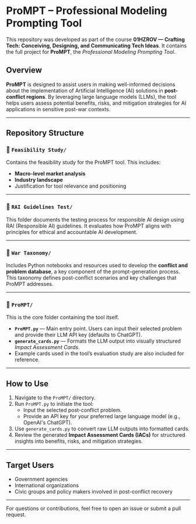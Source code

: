 # ProMPT – Professional Modeling Prompting Tool

This repository was developed as part of the course **01HZROV — Crafting Tech: Conceiving, Designing, and Communicating Tech Ideas**. It contains the full project for **ProMPT**, the *Professional Modeling Prompting Tool*.

## Overview

**ProMPT** is designed to assist users in making well-informed decisions about the implementation of Artificial Intelligence (AI) solutions in **post-conflict regions**. By leveraging large language models (LLMs), the tool helps users assess potential benefits, risks, and mitigation strategies for AI applications in sensitive post-war contexts.

---

## Repository Structure

### 📄 `Feasibility Study/`
Contains the feasibility study for the ProMPT tool. This includes:

- **Macro-level market analysis**
- **Industry landscape**
- Justification for tool relevance and positioning

---

### 📄 `RAI Guidelines Test/`
This folder documents the testing process for responsible AI design using RAI (Responsible AI) guidelines. It evaluates how ProMPT aligns with principles for ethical and accountable AI development.

---

### 📄 `War Taxonomy/`
Includes Python notebooks and resources used to develop the **conflict and problem database**, a key component of the prompt-generation process. This taxonomy defines post-conflict scenarios and key challenges that ProMPT addresses.

---

### 📂 `ProMPT/`
This is the core folder containing the tool itself.

- **`ProMPT.py`** — Main entry point. Users can input their selected problem and provide their LLM API key (defaults to ChatGPT).
- **`generate_cards.py`** — Formats the LLM output into visually structured *Impact Assessment Cards*.
- Example cards used in the tool’s evaluation study are also included for reference.

---

## How to Use

1. Navigate to the `ProMPT/` directory.
2. Run `ProMPT.py` to initiate the tool:
   - Input the selected post-conflict problem.
   - Provide an API key for your preferred large language model (e.g., OpenAI's ChatGPT).
3. Use `generate_cards.py` to convert raw LLM outputs into formatted cards.
4. Review the generated **Impact Assessment Cards (IACs)** for structured insights into benefits, risks, and mitigation strategies.

---

## Target Users

- Government agencies
- International organizations
- Civic groups and policy makers involved in post-conflict recovery

---


For questions or contributions, feel free to open an issue or submit a pull request.
